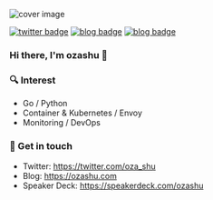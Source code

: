![cover image](https://user-images.githubusercontent.com/1221976/87171284-6f72b100-c30d-11ea-98c1-2387a7349607.png)

[![twitter badge](https://img.shields.io/badge/twitter-oza_shu-1da1f2?style=flat-square&logo=twitter)](https://twitter.com/oza_shu) [![blog badge](https://img.shields.io/badge/blog-ozashu.com-1f425f?style=flat-square)](https://ozashu.com) [![blog badge](https://img.shields.io/badge/speakerdeck-ozashu-1f425f?style=flat-square)](https://speakerdeck.com/ozashu)

### Hi there, I'm ozashu 👋

### 🔍 Interest

* Go / Python
* Container & Kubernetes / Envoy
* Monitoring / DevOps

### 🐾 Get in touch

* Twitter: https://twitter.com/oza_shu
* Blog: https://ozashu.com
* Speaker Deck: https://speakerdeck.com/ozashu

<!--
**ozashu/ozashu** is a ✨ _special_ ✨ repository because its `README.md` (this file) appears on your GitHub profile.

Here are some ideas to get you started:

- 🔭 I’m currently working on ...
- 🌱 I’m currently learning ...
- 👯 I’m looking to collaborate on ...
- 🤔 I’m looking for help with ...
- 💬 Ask me about ...
- 📫 How to reach me: ...
- 😄 Pronouns: ...
- ⚡ Fun fact: ...
-->
